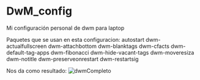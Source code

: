# DwM_config
Mi configuración personal de dwm para laptop

Paquetes que se usan en esta configuracion:
autostart
dwm-actualfullscreen
dwm-attachbottom
dwm-blanktags
dwm-cfacts
dwm-default-tag-apps
dwm-fibonacci
dwm-hide-vacant-tags
dwm-moveresiza
dwm-notitle
dwm-preserveonrestart
dwm-restartsig

Nos da como resultado:
![dwmCompleto](https://user-images.githubusercontent.com/86206596/211341475-e030d7a2-e92a-4383-9ba2-8c9337c80d38.png)
